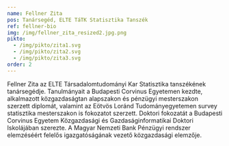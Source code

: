 ```yaml
---
name: Fellner Zita
pos: Tanársegéd, ELTE TáTK Statisztika Tanszék
ref: fellner-bio
img: /img/fellner_zita_resized2.jpg.png
pikto:
  - /img/pikto/zita1.svg
  - /img/pikto/zita2.svg
  - /img/pikto/zita3.svg
order: 2
---
```


Fellner Zita az ELTE Társadalomtudományi Kar Statisztika tanszékének tanársegédje. Tanulmányait a Budapesti Corvinus Egyetemen kezdte, alkalmazott közgazdaságtan alapszakon és pénzügyi mesterszakon szerzett diplomát, valamint az Eötvös Loránd Tudományegyetemen survey statisztika mesterszakon is fokozatot szerzett. Doktori fokozatát a Budapesti Corvinus Egyetem Közgazdasági és Gazdaságinformatikai Doktori Iskolájában szerezte. A Magyar Nemzeti Bank Pénzügyi rendszer elemzéséért felelős igazgatóságának vezető közgazdasági elemzője.
